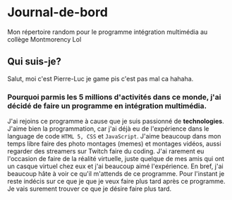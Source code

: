 # Journal-de-bord
Mon répertoire random pour le programme intégration multimédia au collège Montmorency Lol

## Qui suis-je?
Salut, moi c'est Pierre-Luc je game pis c'est pas mal ca hahaha.

### Pourquoi parmis les 5 millions d'activités dans ce monde, j'ai décidé de faire un programme en intégration multimédia.
J'ai rejoins ce programme à cause que je suis passionné de __technologies__.
J'aime bien la programmation, car j'ai déjà eu de l'expérience dans le language de code  `HTML 5, CSS` et `JavaScript`.
J'aime beaucoup dans mon temps libre faire des photo montages (memes) et montages vidéos, aussi regarder des streamers sur Twitch faire du coding.
J'ai rarement eu l'occasion de faire de la réalité virtuelle, juste quelque de mes amis qui ont un casque virtuel chez eux et j'ai beaucoup aimé l'expérience.
En bref, j'ai beaucoup hâte à voir ce qu'il m'attends de ce programme.
Pour l'instant je reste indécis sur ce que je que je veux faire plus tard après ce programme. Je vais surement trouver ce que je désire faire plus tard.



